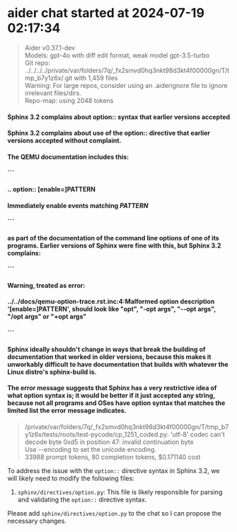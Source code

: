 
# aider chat started at 2024-07-19 02:17:34

> Aider v0.37.1-dev  
> Models: gpt-4o with diff edit format, weak model gpt-3.5-turbo  
> Git repo: ../../../../private/var/folders/7q/_fx2smvd0hq3nkt98d3kt4f00000gn/T/tmp_b7y1z6x/.git with 1,459 files  
> Warning: For large repos, consider using an .aiderignore file to ignore irrelevant files/dirs.  
> Repo-map: using 2048 tokens  

#### Sphinx 3.2 complains about option:: syntax that earlier versions accepted  
#### Sphinx 3.2 complains about use of the option:: directive that earlier versions accepted without complaint.  
####   
#### The QEMU documentation includes this:  
#### ```  
#### .. option:: [enable=]PATTERN  
####   
####    Immediately enable events matching *PATTERN*  
#### ```  
####   
#### as part of the documentation of the command line options of one of its programs. Earlier versions of Sphinx were fine with this, but Sphinx 3.2 complains:  
####   
#### ```  
#### Warning, treated as error:  
#### ../../docs/qemu-option-trace.rst.inc:4:Malformed option description '[enable=]PATTERN', should look like "opt", "-opt args", "--opt args", "/opt args" or "+opt args"  
#### ```  
####   
#### Sphinx ideally shouldn't change in ways that break the building of documentation that worked in older versions, because this makes it unworkably difficult to have documentation that builds with whatever the Linux distro's sphinx-build is.  
####   
#### The error message suggests that Sphinx has a very restrictive idea of what option syntax is; it would be better if it just accepted any string, because not all programs and OSes have option syntax that matches the limited list the error message indicates.  
####  
> /private/var/folders/7q/_fx2smvd0hq3nkt98d3kt4f00000gn/T/tmp_b7y1z6x/tests/roots/test-pycode/cp_1251_coded.py: 'utf-8' codec can't decode byte 0xd5 in position 47: invalid continuation byte  
> Use --encoding to set the unicode encoding.  
> 33988 prompt tokens, 80 completion tokens, $0.171140 cost  

To address the issue with the `option::` directive syntax in Sphinx 3.2, we will likely need to modify the following files:

1. `sphinx/directives/option.py`: This file is likely responsible for parsing and validating the `option::` directive syntax.

Please add `sphinx/directives/option.py` to the chat so I can propose the necessary changes.

